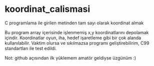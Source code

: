 # koordinat_calismasi
C programlama ile girilen metinden tam sayı olarak koordinat almak


Bu program array içerisinde işlenmemiş x,y koordinatlarını depolamak içindir.
Koordinatlar oyun, iha, hedef işaretleme gibi bir çok alanda kullanılabilir.
Vaktim olursa ve sıkılmazsa programı geliştirebilirim,
C99 standartları ile test edildi.

Not: github açısından ilk yüklemem amatör geldiyse üzgünüm :)
